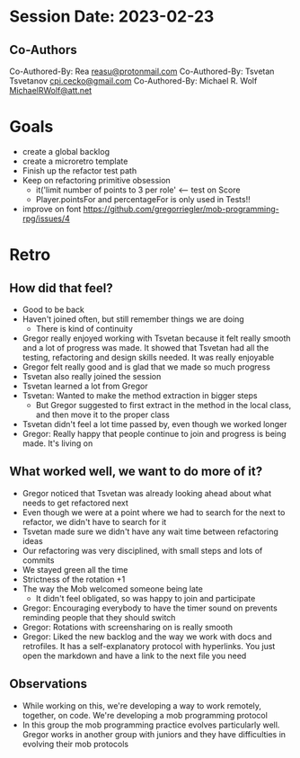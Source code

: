 # Session Date: 2023-02-23
## Co-Authors
Co-Authored-By: Rea <reasu@protonmail.com>
Co-Authored-By: Tsvetan Tsvetanov <cpi.cecko@gmail.com>
Co-Authored-By: Michael R. Wolf <MichaelRWolf@att.net>

# Goals
- create a global backlog
- create a microretro template
- Finish up the refactor test path
- Keep on refactoring primitive obsession
    - it('limit number of points to 3 per role' <-- test on Score
    - Player.pointsFor and percentageFor is only used in Tests!!
- improve on font https://github.com/gregorriegler/mob-programming-rpg/issues/4


# Retro

## How did that feel?
- Good to be back
- Haven't joined often, but still remember things we are doing
    - There is kind of continuity
- Gregor really enjoyed working with Tsvetan because it felt really smooth and a lot of progress was made. It showed that Tsvetan had all the testing, refactoring and design skills needed. It was really enjoyable
- Gregor felt really good and is glad that we made so much progress
- Tsvetan also really joined the session
- Tsvetan learned a lot from Gregor
- Tsvetan: Wanted to make the method extraction in bigger steps
    - But Gregor suggested to first extract in the method in the local class, and then move it to the proper class
- Tsvetan didn't feel a lot time passed by, even though we worked longer
- Gregor: Really happy that people continue to join and progress is being made. It's living on

## What worked well, we want to do more of it?
- Gregor noticed that Tsvetan was already looking ahead about what needs to get refactored next
- Even though we were at a point where we had to search for the next to refactor, we didn't have to search for it
- Tsvetan made sure we didn't have any wait time between refactoring ideas
- Our refactoring was very disciplined, with small steps and lots of commits
- We stayed green all the time
- Strictness of the rotation +1
- The way the Mob welcomed someone being late
    - It didn't feel obligated, so was happy to join and participate
- Gregor: Encouraging everybody to have the timer sound on prevents reminding people that they should switch
- Gregor: Rotations with screensharing on is really smooth
- Gregor: Liked the new backlog and the way we work with docs and retrofiles. It has a self-explanatory protocol with hyperlinks. You just open the markdown and have a link to the next file you need

## Observations
- While working on this, we're developing a way to work remotely, together, on code. We're developing a mob programming protocol
- In this group the mob programming practice evolves particularly well. Gregor works in another group with juniors and they have difficulties in evolving their mob protocols
